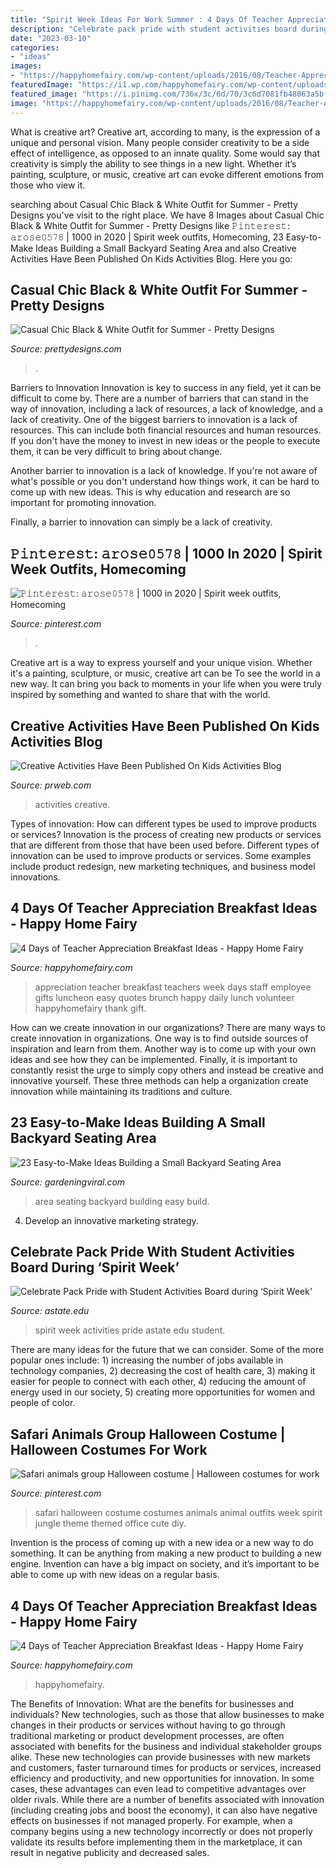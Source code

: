 ```yaml
---
title: "Spirit Week Ideas For Work Summer : 4 Days Of Teacher Appreciation Breakfast Ideas"
description: "Celebrate pack pride with student activities board during ‘spirit week’"
date: "2023-03-10"
categories:
- "ideas"
images:
- "https://happyhomefairy.com/wp-content/uploads/2016/08/Teacher-Appreciation-Breakfast-Ideas-4-days-of-adorable-easy-ideas.jpg"
featuredImage: "https://i1.wp.com/happyhomefairy.com/wp-content/uploads/2016/08/teacher-appreciation-breakfast9.jpg?resize=1024%2C768&amp;ssl=1"
featured_image: "https://i.pinimg.com/736x/3c/6d/70/3c6d7081fb48063a5bf3efb8cf4bbc37.jpg"
image: "https://happyhomefairy.com/wp-content/uploads/2016/08/Teacher-Appreciation-Breakfast-Ideas-4-days-of-adorable-easy-ideas.jpg"
---
```



What is creative art?
Creative art, according to many, is the expression of a unique and personal vision. Many people consider creativity to be a side effect of intelligence, as opposed to an innate quality. Some would say that creativity is simply the ability to see things in a new light. Whether it’s painting, sculpture, or music, creative art can evoke different emotions from those who view it.

	

		
searching about Casual Chic Black &amp; White Outfit for Summer - Pretty Designs you've visit to the right place. We have 8 Images about Casual Chic Black &amp; White Outfit for Summer - Pretty Designs like 𝙿𝚒𝚗𝚝𝚎𝚛𝚎𝚜𝚝: 𝚊𝚛𝚘𝚜𝚎𝟶𝟻𝟽𝟾 | 1000 in 2020 | Spirit week outfits, Homecoming, 23 Easy-to-Make Ideas Building a Small Backyard Seating Area and also Creative Activities Have Been Published On Kids Activities Blog. Here you go:
		
    
## Casual Chic Black &amp; White Outfit For Summer - Pretty Designs

<img loading=lazy src="https://www.prettydesigns.com/wp-content/uploads/2015/06/casual-chic-black-white-outfit-for-summer3.jpg" onerror="this.onerror=null;this.src='https://tse4.mm.bing.net/th?id=OIP.1B04y1ngYpMNfZvujJSfFgHaLH&amp;pid=15.1';" alt="Casual Chic Black &amp; White Outfit for Summer - Pretty Designs">

_Source: prettydesigns.com_

>. 

	

Barriers to Innovation
Innovation is key to success in any field, yet it can be difficult to come by. There are a number of barriers that can stand in the way of innovation, including a lack of resources, a lack of knowledge, and a lack of creativity.
One of the biggest barriers to innovation is a lack of resources. This can include both financial resources and human resources. If you don't have the money to invest in new ideas or the people to execute them, it can be very difficult to bring about change.

Another barrier to innovation is a lack of knowledge. If you're not aware of what's possible or you don't understand how things work, it can be hard to come up with new ideas. This is why education and research are so important for promoting innovation.

Finally, a barrier to innovation can simply be a lack of creativity.

    
## 𝙿𝚒𝚗𝚝𝚎𝚛𝚎𝚜𝚝: 𝚊𝚛𝚘𝚜𝚎𝟶𝟻𝟽𝟾 | 1000 In 2020 | Spirit Week Outfits, Homecoming

<img loading=lazy src="https://i.pinimg.com/736x/3c/6d/70/3c6d7081fb48063a5bf3efb8cf4bbc37.jpg" onerror="this.onerror=null;this.src='https://tse2.mm.bing.net/th?id=OIP.TlOXAWx_ZmJgM_lL-zK79wHaJ0&amp;pid=15.1';" alt="𝙿𝚒𝚗𝚝𝚎𝚛𝚎𝚜𝚝: 𝚊𝚛𝚘𝚜𝚎𝟶𝟻𝟽𝟾 | 1000 in 2020 | Spirit week outfits, Homecoming">

_Source: pinterest.com_

>. 

	

Creative art is a way to express yourself and your unique vision. Whether it's a painting, sculpture, or music, creative art can be To see the world in a new way. It can bring you back to moments in your life when you were truly inspired by something and wanted to share that with the world.

    
## Creative Activities Have Been Published On Kids Activities Blog

<img loading=lazy src="http://ww1.prweb.com/prfiles/2014/04/14/11761280/15-activities-2yr-old.jpg" onerror="this.onerror=null;this.src='https://tse2.mm.bing.net/th?id=OIP.S4YzD_rTk18-Lv-m6Ex3PgHaLH&amp;pid=15.1';" alt="Creative Activities Have Been Published On Kids Activities Blog">

_Source: prweb.com_

>activities creative. 

	

Types of innovation: How can different types be used to improve products or services?
Innovation is the process of creating new products or services that are different from those that have been used before. Different types of innovation can be used to improve products or services. Some examples include product redesign, new marketing techniques, and business model innovations.

    
## 4 Days Of Teacher Appreciation Breakfast Ideas - Happy Home Fairy

<img loading=lazy src="https://happyhomefairy.com/wp-content/uploads/2016/08/Teacher-Appreciation-Breakfast-Ideas-4-days-of-adorable-easy-ideas.jpg" onerror="this.onerror=null;this.src='https://tse4.mm.bing.net/th?id=OIP.xu8rDMXZcjommUTcEb6vdAHaO0&amp;pid=15.1';" alt="4 Days of Teacher Appreciation Breakfast Ideas - Happy Home Fairy">

_Source: happyhomefairy.com_

>appreciation teacher breakfast teachers week days staff employee gifts luncheon easy quotes brunch happy daily lunch volunteer happyhomefairy thank gift. 

	

How can we create innovation in our organizations?
There are many ways to create innovation in organizations. One way is to find outside sources of inspiration and learn from them. Another way is to come up with your own ideas and see how they can be implemented. Finally, it is important to constantly resist the urge to simply copy others and instead be creative and innovative yourself. These three methods can help a organization create innovation while maintaining its traditions and culture.

    
## 23 Easy-to-Make Ideas Building A Small Backyard Seating Area

<img loading=lazy src="http://gardeningviral.com/wp-content/uploads/2017/07/build-a-small-backyard-seating-area-5.jpg" onerror="this.onerror=null;this.src='https://tse1.mm.bing.net/th?id=OIP.3HfWmnrnJmxr_l-D4Y03HwHaLH&amp;pid=15.1';" alt="23 Easy-to-Make Ideas Building a Small Backyard Seating Area">

_Source: gardeningviral.com_

>area seating backyard building easy build. 

	

4. Develop an innovative marketing strategy.

    
## Celebrate Pack Pride With Student Activities Board During ‘Spirit Week’

<img loading=lazy src="http://www.astate.edu/dotAsset/b30a178a-d2aa-4150-9cbe-b362fa614f0f" onerror="this.onerror=null;this.src='https://tse4.mm.bing.net/th?id=OIP.XZFzvvabe5Zp2NDOrtSglQHaLD&amp;pid=15.1';" alt="Celebrate Pack Pride with Student Activities Board during ‘Spirit Week’">

_Source: astate.edu_

>spirit week activities pride astate edu student. 

	

There are many ideas for the future that we can consider. Some of the more popular ones include: 1) increasing the number of jobs available in technology companies, 2) decreasing the cost of health care, 3) making it easier for people to connect with each other, 4) reducing the amount of energy used in our society, 5) creating more opportunities for women and people of color.

    
## Safari Animals Group Halloween Costume | Halloween Costumes For Work

<img loading=lazy src="https://i.pinimg.com/736x/b2/d1/60/b2d160cc08157a9c1ed8c1f7a1b91e0b--group-halloween-costumes-safari-animals.jpg" onerror="this.onerror=null;this.src='https://tse3.mm.bing.net/th?id=OIP.I2kmn7teFndgXs__M0rK7QHaJ3&amp;pid=15.1';" alt="Safari animals group Halloween costume | Halloween costumes for work">

_Source: pinterest.com_

>safari halloween costume costumes animals animal outfits week spirit jungle theme themed office cute diy. 

	

Invention is the process of coming up with a new idea or a new way to do something. It can be anything from making a new product to building a new engine. Invention can have a big impact on society, and it’s important to be able to come up with new ideas on a regular basis.

    
## 4 Days Of Teacher Appreciation Breakfast Ideas - Happy Home Fairy

<img loading=lazy src="https://i1.wp.com/happyhomefairy.com/wp-content/uploads/2016/08/teacher-appreciation-breakfast9.jpg?resize=1024%2C768&amp;ssl=1" onerror="this.onerror=null;this.src='https://tse3.mm.bing.net/th?id=OIP.P9IHtY4M6pEAxyw3bo26pAHaFj&amp;pid=15.1';" alt="4 Days of Teacher Appreciation Breakfast Ideas - Happy Home Fairy">

_Source: happyhomefairy.com_

>happyhomefairy. 

	

The Benefits of Innovation: What are the benefits for businesses and individuals?
New technologies, such as those that allow businesses to make changes in their products or services without having to go through traditional marketing or product development processes, are often associated with benefits for the business and individual stakeholder groups alike. These new technologies can provide businesses with new markets and customers, faster turnaround times for products or services, increased efficiency and productivity, and new opportunities for innovation. In some cases, these advantages can even lead to competitive advantages over older rivals.
While there are a number of benefits associated with innovation (including creating jobs and boost the economy), it can also have negative effects on businesses if not managed properly. For example, when a company begins using a new technology incorrectly or does not properly validate its results before implementing them in the marketplace, it can result in negative publicity and decreased sales.

